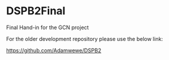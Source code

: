 # DSPB2Final
Final Hand-in for the GCN project


For the older development repository please use the below link:

https://github.com/Adamwewe/DSPB2

